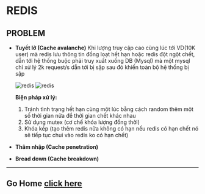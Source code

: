# REDIS

## PROBLEM

- **Tuyết lở (Cache avalanche)** Khi lượng truy cập cao cùng lúc tới VD(10K user) mà redis lưu thông tin đồng loạt hết hạn hoặc redis đột ngột chết, dẫn tới hệ thống buộc phải truy xuất xuống DB (Mysql) mà một mysql chỉ xử lý 2k request/s dẫn tới bị sập sau đó khiến toàn bộ hệ thống bị sập

  ![redis](https://i.imgur.com/A4JAWLY.png)
  ![redis](https://i.imgur.com/SotbC78.png)

  **Biện pháp xử lý:**

  1. Tránh tình trạng hết hạn cùng một lúc bằng cách random thêm một số thời gian nữa để thời gian chết khác nhau
  1. Sử dụng mutex (cơ chế khóa lượng đồng thời)
  1. Khóa kép (tạo thêm redis nữa không có hạn nếu redis có hạn chết nó sẽ tiếp tục chui vào redis ko có hạn chết)

- **Thâm nhập (Cache penetration)**
- **Bread down (Cache breakdown)**

---

## Go Home [click here](../README.md)
